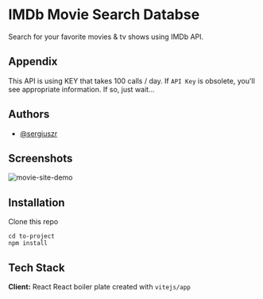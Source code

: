 # IMDb Movie Search Databse

Search for your favorite movies & tv shows using IMDb API.

## Appendix

This API is using KEY that takes 100 calls / day.
If `API Key` is obsolete, you'll see appropriate information.
If so, just wait...

## Authors

- [@sergiuszr](https://github.com/SergiuszR)

## Screenshots

![movie-site-demo](https://thumbs.gfycat.com/BriefWelloffKillerwhale.webp)

## Installation

Clone this repo

```
cd to-project
npm install
```

## Tech Stack

**Client:** React
React boiler plate created with `vitejs/app`
